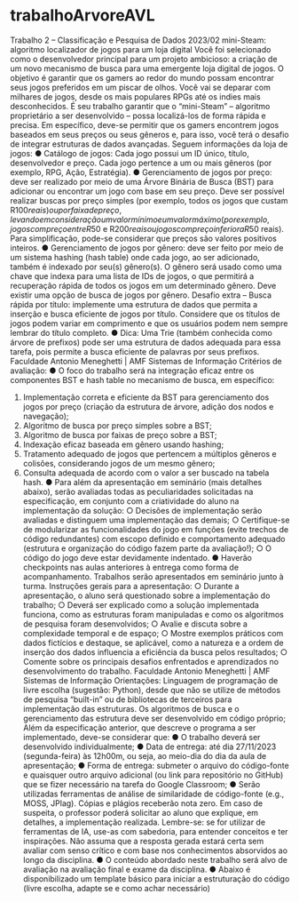 # trabalhoArvoreAVL

Trabalho 2 – Classificação e Pesquisa de Dados 2023/02
mini-Steam: algoritmo localizador de jogos para um loja digital
Você foi selecionado como o desenvolvedor principal para um projeto ambicioso: a
criação de um novo mecanismo de busca para uma emergente loja digital de jogos. O
objetivo é garantir que os gamers ao redor do mundo possam encontrar seus jogos
preferidos em um piscar de olhos.
Você vai se deparar com milhares de jogos, desde os mais populares RPGs até os
indies mais desconhecidos. É seu trabalho garantir que o “mini-Steam” – algoritmo
proprietário a ser desenvolvido – possa localizá-los de forma rápida e precisa.
Em específico, deve-se permitir que os gamers encontrem jogos baseados em seus
preços ou seus gêneros e, para isso, você terá o desafio de integrar estruturas de dados
avançadas. Seguem informações da loja de jogos:
● Catálogo de jogos: Cada jogo possui um ID único, título, desenvolvedor e preço.
Cada jogo pertence a um ou mais gêneros (por exemplo, RPG, Ação, Estratégia).
● Gerenciamento de jogos por preço: deve ser realizado por meio de uma Árvore
Binária de Busca (BST) para adicionar ou encontrar um jogo com base em seu
preço. Deve ser possível realizar buscas por preço simples (por exemplo, todos os
jogos que custam R$100 reais) ou por faixa de preço, levando em consideração um
valor mínimo e um valor máximo (por exemplo, jogos com preço entre R$50 e
R$200 reais ou jogos com preço inferior a R$50 reais). Para simplificação, pode-se
considerar que preços são valores positivos inteiros.
● Gerenciamento de jogos por gênero: deve ser feito por meio de um sistema
hashing (hash table) onde cada jogo, ao ser adicionado, também é indexado por
seu(s) gênero(s). O gênero será usado como uma chave que indexa para uma lista
de IDs de jogos, o que permitirá a recuperação rápida de todos os jogos em um
determinado gênero. Deve existir uma opção de busca de jogos por gênero.
Desafio extra – Busca rápida por título: implemente uma estrutura de dados que permita
a inserção e busca eficiente de jogos por título. Considere que os títulos de jogos podem
variar em comprimento e que os usuários podem nem sempre lembrar do título completo.
● Dica: Uma Trie (também conhecida como árvore de prefixos) pode ser uma
estrutura de dados adequada para essa tarefa, pois permite a busca eficiente de
palavras por seus prefixos.
Faculdade Antonio Meneghetti | AMF
Sistemas de Informação
Critérios de avaliação:
● O foco do trabalho será na integração eficaz entre os componentes BST e hash
table no mecanismo de busca, em específico:
1. Implementação correta e eficiente da BST para gerenciamento dos jogos por
preço (criação da estrutura de árvore, adição dos nodos e navegação);
2. Algoritmo de busca por preço simples sobre a BST;
3. Algoritmo de busca por faixas de preço sobre a BST;
4. Indexação eficaz baseada em gênero usando hashing;
5. Tratamento adequado de jogos que pertencem a múltiplos gêneros e
colisões, considerando jogos de um mesmo gênero;
6. Consulta adequada de acordo com o valor a ser buscado na tabela hash.
● Para além da apresentação em seminário (mais detalhes abaixo), serão avaliadas
todas as peculiaridades solicitadas na especificação, em conjunto com a
criatividade do aluno na implementação da solução:
○ Decisões de implementação serão avaliadas e distinguem uma
implementação das demais;
○ Certifique-se de modularizar as funcionalidades do jogo em funções (evite
trechos de código redundantes) com escopo definido e comportamento
adequado (estrutura e organização do código fazem parte da avaliação!);
○ O código do jogo deve estar devidamente indentado.
● Haverão checkpoints nas aulas anteriores à entrega como forma de
acompanhamento. Trabalhos serão apresentados em seminário junto à turma.
Instruções gerais para a apresentação:
○ Durante a apresentação, o aluno será questionado sobre a implementação
do trabalho;
○ Deverá ser explicado como a solução implementada funciona, como as
estruturas foram manipuladas e como os algoritmos de pesquisa foram
desenvolvidos;
○ Avalie e discuta sobre a complexidade temporal e de espaço;
○ Mostre exemplos práticos com dados fictícios e destaque, se aplicável,
como a natureza e a ordem de inserção dos dados influencia a eficiência da
busca pelos resultados;
○ Comente sobre os principais desafios enfrentados e aprendizados no
desenvolvimento do trabalho.
Faculdade Antonio Meneghetti | AMF
Sistemas de Informação
Orientações:
Linguagem de programação de livre escolha (sugestão: Python), desde que não se utilize
de métodos de pesquisa “built-in” ou de bibliotecas de terceiros para implementação das
estruturas. Os algoritmos de busca e o gerenciamento das estrutura deve ser desenvolvido
em código próprio;
Além da especificação anterior, que descreve o programa a ser implementado, deve-se
considerar que:
● O trabalho deverá ser desenvolvido individualmente;
● Data de entrega: até dia 27/11/2023 (segunda-feira) às 12h00m, ou seja, ao
meio-dia do dia da aula de apresentação;
● Forma de entrega: submeter o arquivo do código-fonte e quaisquer outro arquivo
adicional (ou link para repositório no GitHub) que se fizer necessário na tarefa do
Google Classroom;
● Serão utilizadas ferramentas de análise de similaridade de código-fonte (e.g.,
MOSS, JPlag). Cópias e plágios receberão nota zero. Em caso de suspeita, o
professor poderá solicitar ao aluno que explique, em detalhes, a implementação
realizada. Lembre-se: se for utilizar de ferramentas de IA, use-as com sabedoria,
para entender conceitos e ter inspirações. Não assuma que a resposta gerada
estará certa sem avaliar com senso crítico e com base nos conhecimentos
absorvidos ao longo da disciplina.
● O conteúdo abordado neste trabalho será alvo de avaliação na avaliação final e
exame da disciplina.
● Abaixo é disponibilizado um template básico para iniciar a estruturação do código
(livre escolha, adapte se e como achar necessário)
